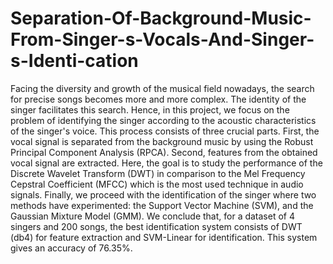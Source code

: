 # Separation-Of-Background-Music-From-Singer-s-Vocals-And-Singer-s-Identi-cation
Facing the diversity and growth of the musical field nowadays, the search for precise songs becomes more and more complex. The identity of the singer facilitates this search. Hence, in this project, we focus on the problem of identifying the singer according to the acoustic characteristics of the singer's voice. This process consists of three crucial parts. First, the vocal signal is separated from the background music by using the Robust Principal Component Analysis (RPCA). Second, features from the obtained vocal signal are extracted. Here, the goal is to study the performance of the Discrete Wavelet Transform (DWT) in comparison to the Mel Frequency Cepstral Coefficient (MFCC) which is the most used technique in audio signals. Finally, we proceed with the identification of the singer where two methods have experimented: the Support Vector Machine (SVM), and the Gaussian Mixture Model (GMM). We conclude that, for a dataset of 4 singers and 200 songs, the best identification system consists of DWT (db4) for feature extraction and SVM-Linear for identification. This system gives an accuracy of 76.35%.
